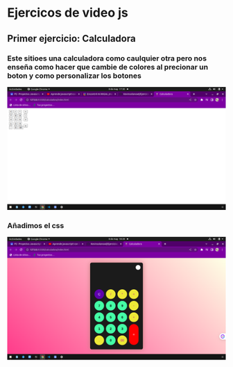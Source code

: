 # Ejercicos de video js


## Primer ejercicio: Calculadora


### Este sitioes una calculadora como caulquier otra pero nos enseña como hacer que cambie de colores al precionar un boton y como personalizar los botones 

![calculadora](fotocalculadora.png "calculadora")

### Añadimos el css

![calculadora_css](calculadora_css.png)